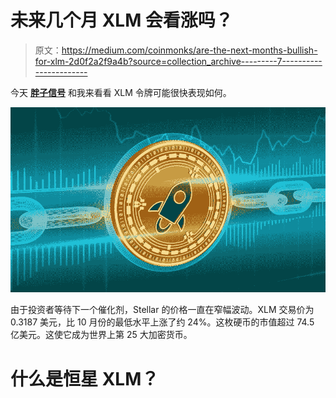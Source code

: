 # 未来几个月 XLM 会看涨吗？

> 原文：<https://medium.com/coinmonks/are-the-next-months-bullish-for-xlm-2d0f2a2f9a4b?source=collection_archive---------7----------------------->

今天 [**胖子信号**](https://www.fatpigsignals.com/) 和我来看看 XLM 令牌可能很快表现如何。

![](img/dbd1e11be0842b7ea2c9f84a45003c4d.png)

由于投资者等待下一个催化剂，Stellar 的价格一直在窄幅波动。XLM 交易价为 0.3187 美元，比 10 月份的最低水平上涨了约 24%。这枚硬币的市值超过 74.5 亿美元。这使它成为世界上第 25 大加密货币。

# 什么是恒星 XLM？